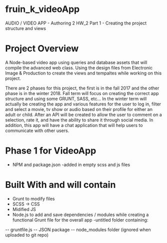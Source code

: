 # fruin_k_videoApp
AUDIO / VIDEO APP - Authoring 2 HW_2
Part 1 - Creating the project structure and views

# Project Overview #

A Node-based video app using queries and database assets that will compile the advanced web class. Using the design files from Electronic Image & Production to create the views and tempaltes while working on this project. 

There are 2 phases for this project, the first is in the fall 2017 and the other phase is in the winter 2018. Fall term will focus on creating the correct app structure and using some GRUNT, SASS, etc... In the winter term will actually be creating the app and various features for the user to log in, filter and select a movie, tv show or audio based on their profile for either an adult or child. After an API will be created to allow the user to comment on a selection, rate it, and have the ability to share it through social media. In addition, this app will have a chat application that will help users to communicate with other users. 

# Phase 1 for VideoApp #
- NPM and package.json 
-added in empty scss and js files 

# Built With and will contain #
- Grunt to modify files 
- SCSS -> CSS
- Midified JS
- Node.js to add and save dependencies / modules while creating a functional Grunt file for the overall app
-untitled folder containing:

-- gruntfile.js
-- JSON package
-- node_modules folder (ignored when uploaded to git repo)
